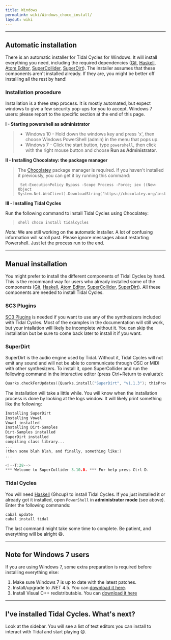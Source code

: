 ```yaml
---
title: Windows 
permalink: wiki/Windows_choco_install/
layout: wiki
---
```


-----

## Automatic installation

There is an automatic installer for Tidal Cycles for Windows. It will install everything you need, including the required dependencies ([Git](https://git-scm.com/), [Haskell](https://www.haskell.org/ghcup/), [Atom Editor](https://atom.io/), [SuperCollider](http://supercollider.github.io/download), [SuperDirt](https://github.com/musikinformatik/SuperDirt)). The installer assumes that these components aren't installed already. If they are, you might be better off installing all the rest by hand!

### Installation procedure

Installation is a three step process. It is mostly automated, but expect
windows to give a few security pop-ups for you to accept. Windows 7 users: please report to the specific section at the end of this page.

**I - Starting powershell as administrator**
>    -   Windows 10 - Hold down the windows key
>        and press 'x', then choose Windows PowerShell (admin) in
>        the menu that pops up.
>    -   Windows 7 - Click the start button, type `powershell`, then
>        click with the right mouse button and choose **Run as
>       Administrator**.

**II - Installing Chocolatey: the package manager**

> The [Chocolatey](https://chocolatey.org/) package
>  manager is required. If you haven't installed it previously, you can
>   get it by running this command:
>   ```shell
>    Set-ExecutionPolicy Bypass -Scope Process -Force; iex ((New-Object System.Net.WebClient).DownloadString('https://chocolatey.org/install.ps1'))```

**III - Installing Tidal Cycles**

Run the following command to install Tidal Cycles using Chocolatey:
>    ```shell choco install tidalcycles ```

*Note:* We are still working on the automatic installer. A lot of confusing information will scroll past. Please ignore messages about restarting Powershell. Just let the process run to the end.


-----

## Manual installation

You might prefer to install the different components of Tidal Cycles by hand. This is the recommand way for users who already installed some of the components ([Git](https://git-scm.com/), [Haskell](https://www.haskell.org/ghcup/), [Atom Editor](https://atom.io/), [SuperCollider](http://supercollider.github.io/download), [SuperDirt](https://github.com/musikinformatik/SuperDirt)). All these components are needed to install Tidal Cycles.

### SC3 Plugins

[SC3 Plugins](https://supercollider.github.io/sc3-plugins/) is needed if you want to use any of the synthesizers included with Tidal Cycles. Most of the examples in the documentation will still work, but your intallation will likely be incomplete without it. You can skip the installation but be sure to come back later to install it if you want.

### SuperDirt

SuperDirt is the audio engine used by Tidal. Without it, Tidal Cycles will not emit any sound and will not be able to communicate through OSC or MIDI with other synthesizers. To install it, open SuperCollider and run the following command in the interactive editor (press Ctrl+Return to evaluate):

```c
Quarks.checkForUpdates({Quarks.install("SuperDirt", "v1.1.3"); thisProcess.recompile()})
```

The installation will take a little while. You will know when the installation process is done by looking at the logs window. It will likely print something like the following:

```c 
Installing SuperDirt
Installing Vowel
Vowel installed
Installing Dirt-Samples
Dirt-Samples installed
SuperDirt installed
compiling class library...
...
(then some blah blah, and finally, something like:)
...

<!--T:28-->
*** Welcome to SuperCollider 3.10.0. *** For help press Ctrl-D.
```


### Tidal Cycles

You will need [Haskell](https://www.haskell.org/ghcup/) (Ghcup) to install Tidal Cycles. If you just installed it or already got it installed, open `PowerShell` in **administrator mode** (see above). Enter the following commands:

```shell
cabal update
cabal install tidal
```

The last command might take some time to complete. Be patient, and everything will be alright :smile:. 


-----

## Note for Windows 7 users

If you are using Windows 7, some extra preparation is required before installing everything else:

1.  Make sure Windows 7 is up to date with the latest patches.
2.  Install/upgrade to .NET 4.5. You can [download it here](https://www.microsoft.com/en-gb/download/details.aspx?id=30653).
3.  Install Visual C++ redistributable. You can [download it here](https://support.microsoft.com/en-gb/help/2977003/the-latest-supported-visual-c-downloads)

-----

## I've installed Tidal Cycles. What's next?

Look at the sidebar. You will see a list of text editors you can install to interact with Tidal and start playing :smile:.
